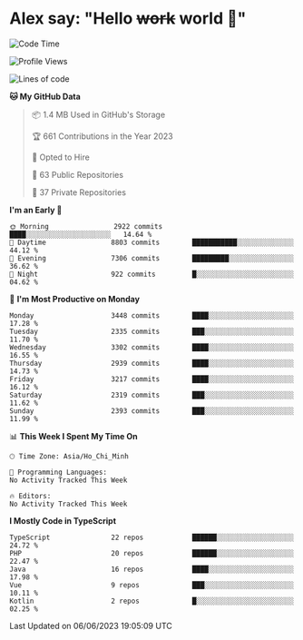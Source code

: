 # Alex say: "Hello ~~work~~ world 🐾"

<!--START_SECTION:waka-->
![Code Time](http://img.shields.io/badge/Code%20Time-839%20hrs%205%20mins-blue)

![Profile Views](http://img.shields.io/badge/Profile%20Views-2-blue)

![Lines of code](https://img.shields.io/badge/From%20Hello%20World%20I%27ve%20Written-41.0%20million%20lines%20of%20code-blue)

**🐱 My GitHub Data** 

> 📦 1.4 MB Used in GitHub's Storage 
 > 
> 🏆 661 Contributions in the Year 2023
 > 
> 💼 Opted to Hire
 > 
> 📜 63 Public Repositories 
 > 
> 🔑 37 Private Repositories 
 > 
**I'm an Early 🐤** 

```text
🌞 Morning                2922 commits        ████░░░░░░░░░░░░░░░░░░░░░   14.64 % 
🌆 Daytime                8803 commits        ███████████░░░░░░░░░░░░░░   44.12 % 
🌃 Evening                7306 commits        █████████░░░░░░░░░░░░░░░░   36.62 % 
🌙 Night                  922 commits         █░░░░░░░░░░░░░░░░░░░░░░░░   04.62 % 
```
📅 **I'm Most Productive on Monday** 

```text
Monday                   3448 commits        ████░░░░░░░░░░░░░░░░░░░░░   17.28 % 
Tuesday                  2335 commits        ███░░░░░░░░░░░░░░░░░░░░░░   11.70 % 
Wednesday                3302 commits        ████░░░░░░░░░░░░░░░░░░░░░   16.55 % 
Thursday                 2939 commits        ████░░░░░░░░░░░░░░░░░░░░░   14.73 % 
Friday                   3217 commits        ████░░░░░░░░░░░░░░░░░░░░░   16.12 % 
Saturday                 2319 commits        ███░░░░░░░░░░░░░░░░░░░░░░   11.62 % 
Sunday                   2393 commits        ███░░░░░░░░░░░░░░░░░░░░░░   11.99 % 
```


📊 **This Week I Spent My Time On** 

```text
🕑︎ Time Zone: Asia/Ho_Chi_Minh

💬 Programming Languages: 
No Activity Tracked This Week

🔥 Editors: 
No Activity Tracked This Week
```

**I Mostly Code in TypeScript** 

```text
TypeScript               22 repos            ██████░░░░░░░░░░░░░░░░░░░   24.72 % 
PHP                      20 repos            ██████░░░░░░░░░░░░░░░░░░░   22.47 % 
Java                     16 repos            ████░░░░░░░░░░░░░░░░░░░░░   17.98 % 
Vue                      9 repos             ███░░░░░░░░░░░░░░░░░░░░░░   10.11 % 
Kotlin                   2 repos             █░░░░░░░░░░░░░░░░░░░░░░░░   02.25 % 
```




 Last Updated on 06/06/2023 19:05:09 UTC
<!--END_SECTION:waka-->
